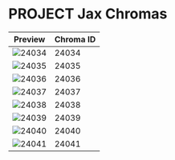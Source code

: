 # PROJECT Jax Chromas

| Preview | Chroma ID |
|---------|-----------|
| ![24034](https://raw.communitydragon.org/latest/plugins/rcp-be-lol-game-data/global/default/v1/champion-chroma-images/24/24034.png) | 24034 |
| ![24035](https://raw.communitydragon.org/latest/plugins/rcp-be-lol-game-data/global/default/v1/champion-chroma-images/24/24035.png) | 24035 |
| ![24036](https://raw.communitydragon.org/latest/plugins/rcp-be-lol-game-data/global/default/v1/champion-chroma-images/24/24036.png) | 24036 |
| ![24037](https://raw.communitydragon.org/latest/plugins/rcp-be-lol-game-data/global/default/v1/champion-chroma-images/24/24037.png) | 24037 |
| ![24038](https://raw.communitydragon.org/latest/plugins/rcp-be-lol-game-data/global/default/v1/champion-chroma-images/24/24038.png) | 24038 |
| ![24039](https://raw.communitydragon.org/latest/plugins/rcp-be-lol-game-data/global/default/v1/champion-chroma-images/24/24039.png) | 24039 |
| ![24040](https://raw.communitydragon.org/latest/plugins/rcp-be-lol-game-data/global/default/v1/champion-chroma-images/24/24040.png) | 24040 |
| ![24041](https://raw.communitydragon.org/latest/plugins/rcp-be-lol-game-data/global/default/v1/champion-chroma-images/24/24041.png) | 24041 |